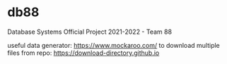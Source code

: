 # db88
Database Systems Official Project 2021-2022 - Team 88




useful data generator: https://www.mockaroo.com/
to download multiple files from repo: https://download-directory.github.io
